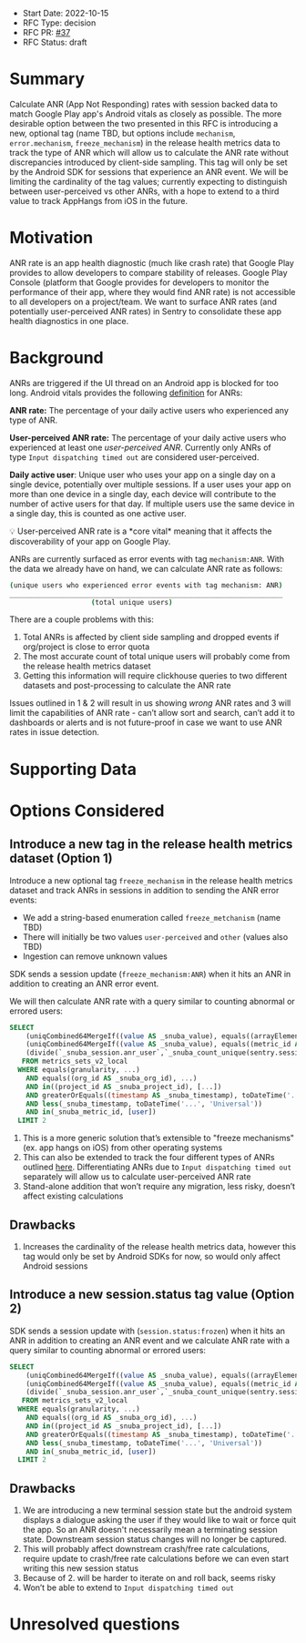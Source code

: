 * Start Date: 2022-10-15
* RFC Type: decision
* RFC PR: [#37](https://github.com/getsentry/rfcs/pull/37)
* RFC Status: draft

# Summary 

Calculate ANR (App Not Responding) rates with session backed data to match Google Play app's Android vitals as closely as possible. The more desirable option between the two presented in this RFC is introducing a new, optional tag (name TBD, but options include `mechanism`, `error.mechanism`, `freeze_mechanism`) in the release health metrics data to track the type of ANR which will allow us to calculate the ANR rate without discrepancies introduced by client-side sampling. This tag will only be set by the Android SDK for sessions that experience an ANR event. We will be limiting the cardinality of the tag values; currently expecting to distinguish between user-perceived vs other ANRs, with a hope to extend to a third value to track AppHangs from iOS in the future.

# Motivation

ANR rate is an app health diagnostic (much like crash rate) that Google Play provides to allow developers to compare stability of releases. Google Play Console (platform that Google provides for developers to monitor the performance of their app, where they would find ANR rate) is not accessible to all developers on a project/team. We want to surface ANR rates (and potentially user-perceived ANR rates) in Sentry to consolidate these app health diagnostics in one place.

# Background

ANRs are triggered if the UI thread on an Android app is blocked for too long. Android vitals provides the following [definition](https://developer.android.com/topic/performance/vitals/anr#android-vitals) for ANRs:

**ANR rate:** The percentage of your daily active users who experienced any type of ANR.

**User-perceived ANR rate:** The percentage of your daily active users who experienced at least one *user-perceived ANR*. Currently only ANRs of type `Input dispatching timed out` are considered user-perceived.

**Daily active user**: Unique user who uses your app on a single day on a single device, potentially over multiple sessions. If a user uses your app on more than one device in a single day, each device will contribute to the number of active users for that day. If multiple users use the same device in a single day, this is counted as one active user.

<aside>
💡 User-perceived ANR rate is a *core vital* meaning that it affects the discoverability of your app on Google Play.
</aside>


ANRs are currently surfaced as error events with tag `mechanism:ANR`. With the data we already have on hand, we can calculate ANR rate as follows:

```bash
(unique users who experienced error events with tag mechanism: ANR)
___________________________________________________________________
                    (total unique users)
```

There are a couple problems with this:

1. Total ANRs is affected by client side sampling and dropped events if org/project is close to error quota
2. The most accurate count of total unique users will probably come from the release health metrics dataset
3. Getting this information will require clickhouse queries to two different datasets and post-processing to calculate the ANR rate

Issues outlined in 1 & 2 will result in us showing *wrong* ANR rates and 3 will limit the capabilities of ANR rate - can’t allow sort and search, can’t add it to dashboards or alerts and is not future-proof in case we want to use ANR rates in issue detection.

# Supporting Data


# Options Considered

## Introduce a new tag in the release health metrics dataset (Option 1)

Introduce a new optional tag `freeze_mechanism` in the release health metrics dataset and track ANRs in sessions in addition to sending the ANR error events:
  - We add a string-based enumeration called `freeze_metchanism` (name TBD)
  - There will initially be two values `user-perceived` and `other` (values also TBD)
  - Ingestion can remove unknown values

SDK sends a session update (`freeze_mechanism:ANR`) when it hits an ANR in addition to creating an ANR error event.

We will then calculate ANR rate with a query similar to counting abnormal or errored users:

```sql
SELECT 
    (uniqCombined64MergeIf((value AS _snuba_value), equals((arrayElement(tags.value, indexOf(tags.key, 'freeze_mechanism')) AS `_snuba_tags[freeze_mechanism]`), 'ANR') AND in((metric_id AS _snuba_metric_id), [user])) AS `_snuba_session.anr_user`), 
    (uniqCombined64MergeIf((value AS _snuba_value), equals((metric_id AS _snuba_metric_id), 'user')) AS `_snuba_count_unique(sentry.sessions.user)`), 
    (divide(`_snuba_session.anr_user`,`_snuba_count_unique(sentry.sessions.user)`) AS `_snuba.anr_rate`)
   FROM metrics_sets_v2_local
  WHERE equals(granularity, ...)
    AND equals((org_id AS _snuba_org_id), ...)
    AND in((project_id AS _snuba_project_id), [...])
    AND greaterOrEquals((timestamp AS _snuba_timestamp), toDateTime('...', 'Universal'))
    AND less(_snuba_timestamp, toDateTime('...', 'Universal'))
    AND in(_snuba_metric_id, [user])
  LIMIT 2
```

1. This is a more generic solution that’s extensible to "freeze mechanisms" (ex. app hangs on iOS) from other operating systems
2. This can also be extended to track the four different types of ANRs outlined [here](https://developer.android.com/topic/performance/vitals/anr). Differentiating ANRs due to `Input dispatching timed out` separately will allow us to calculate user-perceived ANR rate
3. Stand-alone addition that won’t require any migration, less risky, doesn’t affect existing calculations

## Drawbacks

1. Increases the cardinality of the release health metrics data, however this tag would only be set by Android SDKs for now, so would only affect Android sessions

## Introduce a new session.status tag value (Option 2)

SDK sends a session update with (`session.status:frozen`) when it hits an ANR in addition to creating an ANR event and we calculate ANR rate with a query similar to counting abnormal or errored users:

```sql
SELECT 
    (uniqCombined64MergeIf((value AS _snuba_value), equals((arrayElement(tags.value, indexOf(tags.key, 'session.status')) AS `_snuba_tags[session.status]`), 'frozen') AND in((metric_id AS _snuba_metric_id), [user])) AS `_snuba_session.anr_user`), 
    (uniqCombined64MergeIf((value AS _snuba_value), equals((metric_id AS _snuba_metric_id), 'user')) AS `_snuba_count_unique(sentry.sessions.user)`), 
    (divide(`_snuba_session.anr_user`,`_snuba_count_unique(sentry.sessions.user)`) AS `_snuba.anr_rate`)
   FROM metrics_sets_v2_local
  WHERE equals(granularity, ...)
    AND equals((org_id AS _snuba_org_id), ...)
    AND in((project_id AS _snuba_project_id), [...])
    AND greaterOrEquals((timestamp AS _snuba_timestamp), toDateTime('...', 'Universal'))
    AND less(_snuba_timestamp, toDateTime('...', 'Universal'))
    AND in(_snuba_metric_id, [user])
  LIMIT 2
```

## Drawbacks

1. We are introducing a new terminal session state but the android system displays a dialogue asking the user if they would like to wait or force quit the app. So an ANR doesn't necessarily mean a terminating session state. Downstream session status changes will no longer be captured.
2. This will probably affect downstream crash/free rate calculations, require update to crash/free rate calculations before we can even start writing this new session status
3. Because of 2. will be harder to iterate on and roll back, seems risky
4. Won’t be able to extend to `Input dispatching timed out`
    
# Unresolved questions

